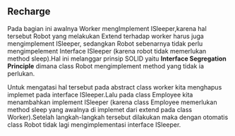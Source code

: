 <h2> Recharge </h2>

Pada bagian ini awalnya Worker mengImplement ISleeper,karena hal tersebut Robot yang melakukan Extend terhadap worker harus juga mengimplement ISleeper, sedangkan Robot sebenarnya tidak perlu mengimpelement Interface ISleeper (karena robot tidak memerlukan method sleep).Hal ini melanggar prinsip SOLID yaitu <b>Interface Segregation Principle</b> dimana class Robot mengimplement method yang tidak ia perlukan.

Untuk mengatasi hal tersebut pada abstract class worker kita menghapus implemet pada interface ISleeper.Lalu pada class Employee kita menambahkan implement ISleeper (karena class Employee memerlukan method sleep yang awalnya di implemet dari extend pada class Worker).Setelah langkah-langkah tersebut dilakukan maka dengan otomatis class Robot tidak lagi mengimplementasi interface ISleeper.
